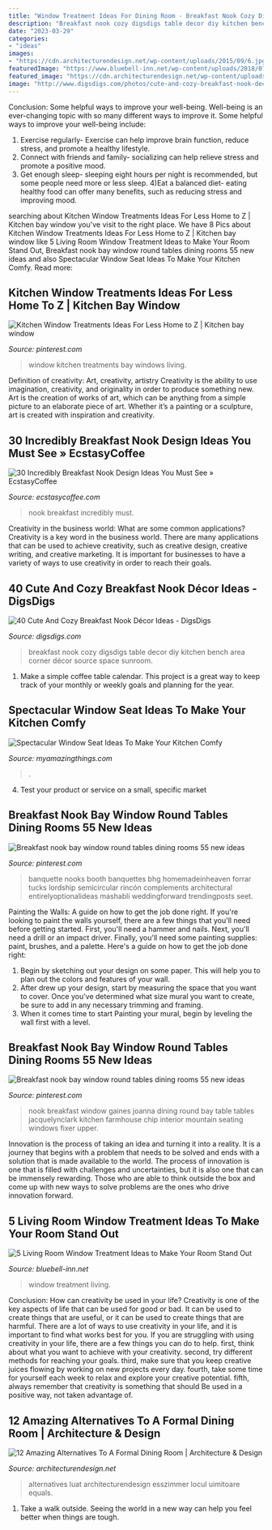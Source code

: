 ```yaml
---
title: "Window Treatment Ideas For Dining Room - Breakfast Nook Cozy Digsdigs Table Decor Diy Kitchen Bench Area Corner Décor Source Space Sunroom"
description: "Breakfast nook cozy digsdigs table decor diy kitchen bench area corner décor source space sunroom"
date: "2023-03-29"
categories:
- "ideas"
images:
- "https://cdn.architecturendesign.net/wp-content/uploads/2015/09/6.jpg"
featuredImage: "https://www.bluebell-inn.net/wp-content/uploads/2018/07/living-room-window-treatment-ideas.jpeg"
featured_image: "https://cdn.architecturendesign.net/wp-content/uploads/2015/09/6.jpg"
image: "http://www.digsdigs.com/photos/cute-and-cozy-breakfast-nook-decor-ideas-20.jpg"
---
```



Conclusion: Some helpful ways to improve your well-being.
Well-being is an ever-changing topic with so many different ways to improve it. Some helpful ways to improve your well-being include: 
1) Exercise regularly- Exercise can help improve brain function, reduce stress, and promote a healthy lifestyle. 
2) Connect with friends and family- socializing can help relieve stress and promote a positive mood. 
3) Get enough sleep- sleeping eight hours per night is recommended, but some people need more or less sleep. 
4)Eat a balanced diet- eating healthy food can offer many benefits, such as reducing stress and improving mood.

	

		
searching about Kitchen Window Treatments Ideas For Less Home to Z | Kitchen bay window you've visit to the right place. We have 8 Pics about Kitchen Window Treatments Ideas For Less Home to Z | Kitchen bay window like 5 Living Room Window Treatment Ideas to Make Your Room Stand Out, Breakfast nook bay window round tables dining rooms 55 new ideas and also Spectacular Window Seat Ideas To Make Your Kitchen Comfy. Read more:
		
    
## Kitchen Window Treatments Ideas For Less Home To Z | Kitchen Bay Window

<img loading=lazy src="https://i.pinimg.com/736x/17/39/95/1739953018a6addf6e0f283466ed6a0c.jpg" onerror="this.onerror=null;this.src='https://tse3.mm.bing.net/th?id=OIP.XyV-tjSrQWeMb9AEfJbNKQHaKQ&amp;pid=15.1';" alt="Kitchen Window Treatments Ideas For Less Home to Z | Kitchen bay window">

_Source: pinterest.com_

>window kitchen treatments bay windows living. 

	

Definition of creativity: Art, creativity, artistry
Creativity is the ability to use imagination, creativity, and originality in order to produce something new. Art is the creation of works of art, which can be anything from a simple picture to an elaborate piece of art. Whether it’s a painting or a sculpture, art is created with inspiration and creativity.

    
## 30 Incredibly Breakfast Nook Design Ideas You Must See » EcstasyCoffee

<img loading=lazy src="https://i0.wp.com/www.ecstasycoffee.com/wp-content/uploads/2016/11/Breakfast-Nook-Design-Ideas4.jpg?resize=550%2C733" onerror="this.onerror=null;this.src='https://tse3.mm.bing.net/th?id=OIP.KAVL1RtdoGS_c-4rrCgUWgHaJ3&amp;pid=15.1';" alt="30 Incredibly Breakfast Nook Design Ideas You Must See » EcstasyCoffee">

_Source: ecstasycoffee.com_

>nook breakfast incredibly must. 

	

Creativity in the business world: What are some common applications?
Creativity is a key word in the business world. There are many applications that can be used to achieve creativity, such as creative design, creative writing, and creative marketing. It is important for businesses to have a variety of ways to use creativity in order to reach their goals.

    
## 40 Cute And Cozy Breakfast Nook Décor Ideas - DigsDigs

<img loading=lazy src="http://www.digsdigs.com/photos/cute-and-cozy-breakfast-nook-decor-ideas-20.jpg" onerror="this.onerror=null;this.src='https://tse4.mm.bing.net/th?id=OIP.DyoQQlROt2S9rn8b5dGj4wHaJ3&amp;pid=15.1';" alt="40 Cute And Cozy Breakfast Nook Décor Ideas - DigsDigs">

_Source: digsdigs.com_

>breakfast nook cozy digsdigs table decor diy kitchen bench area corner décor source space sunroom. 

	

1. Make a simple coffee table calendar. This project is a great way to keep track of your monthly or weekly goals and planning for the year.

    
## Spectacular Window Seat Ideas To Make Your Kitchen Comfy

<img loading=lazy src="https://myamazingthings.com/wp-content/uploads/2018/01/window-seating-2.jpg" onerror="this.onerror=null;this.src='https://tse2.mm.bing.net/th?id=OIP.5vc_2M_Us41ND0ew5BWG9gHaLH&amp;pid=15.1';" alt="Spectacular Window Seat Ideas To Make Your Kitchen Comfy">

_Source: myamazingthings.com_

>. 

	

4. Test your product or service on a small, specific market

    
## Breakfast Nook Bay Window Round Tables Dining Rooms 55 New Ideas

<img loading=lazy src="https://i.pinimg.com/736x/58/57/d6/5857d625adcbe15acac161e0029e9f19.jpg" onerror="this.onerror=null;this.src='https://tse2.mm.bing.net/th?id=OIP.fZnP2UVmKehFtHNlniiomwAAAA&amp;pid=15.1';" alt="Breakfast nook bay window round tables dining rooms 55 new ideas">

_Source: pinterest.com_

>banquette nooks booth banquettes bhg homemadeinheaven forrar tucks lordship semicircular rincón complements architectural entirelyoptionalideas mashabli weddingforward trendingposts seet. 

	

Painting the Walls: A guide on how to get the job done right.
If you're looking to paint the walls yourself, there are a few things that you'll need before getting started. First, you'll need a hammer and nails. Next, you'll need a drill or an impact driver. Finally, you'll need some painting supplies: paint, brushes, and a palette. Here's a guide on how to get the job done right: 
1) Begin by sketching out your design on some paper. This will help you to plan out the colors and features of your wall. 
2) After drew up your design, start by measuring the space that you want to cover. Once you've determined what size mural you want to create, be sure to add in any necessary trimming and framing. 
3) When it comes time to start Painting your mural, begin by leveling the wall first with a level.

    
## Breakfast Nook Bay Window Round Tables Dining Rooms 55 New Ideas

<img loading=lazy src="https://i.pinimg.com/736x/f8/cb/bd/f8cbbd1cb7a335e194f7a03ff16cc281.jpg" onerror="this.onerror=null;this.src='https://tse2.mm.bing.net/th?id=OIP.HKTZgoSd-iVlexUwOEeUSQAAAA&amp;pid=15.1';" alt="Breakfast nook bay window round tables dining rooms 55 new ideas">

_Source: pinterest.com_

>nook breakfast window gaines joanna dining round bay table tables jacquelynclark kitchen farmhouse chip interior mountain seating windows fixer upper. 

	

Innovation is the process of taking an idea and turning it into a reality. It is a journey that begins with a problem that needs to be solved and ends with a solution that is made available to the world. The process of innovation is one that is filled with challenges and uncertainties, but it is also one that can be immensely rewarding. Those who are able to think outside the box and come up with new ways to solve problems are the ones who drive innovation forward.

    
## 5 Living Room Window Treatment Ideas To Make Your Room Stand Out

<img loading=lazy src="https://www.bluebell-inn.net/wp-content/uploads/2018/07/living-room-window-treatment-ideas.jpeg" onerror="this.onerror=null;this.src='https://tse3.mm.bing.net/th?id=OIP.BbSar-HZVUe9tGLy2sfmFQHaE7&amp;pid=15.1';" alt="5 Living Room Window Treatment Ideas to Make Your Room Stand Out">

_Source: bluebell-inn.net_

>window treatment living. 

	

Conclusion: How can creativity be used in your life?
Creativity is one of the key aspects of life that can be used for good or bad. It can be used to create things that are useful, or it can be used to create things that are harmful. There are a lot of ways to use creativity in your life, and it is important to find what works best for you. If you are struggling with using creativity in your life, there are a few things you can do to help. first, think about what you want to achieve with your creativity. second, try different methods for reaching your goals. third, make sure that you keep creative juices flowing by working on new projects every day. fourth, take some time for yourself each week to relax and explore your creative potential. fifth, always remember that creativity is something that should Be used in a positive way, not taken advantage of.

    
## 12 Amazing Alternatives To A Formal Dining Room | Architecture &amp; Design

<img loading=lazy src="https://cdn.architecturendesign.net/wp-content/uploads/2015/09/6.jpg" onerror="this.onerror=null;this.src='https://tse2.mm.bing.net/th?id=OIP.Hc-bo_kHWzaAZZzonPBiygHaKc&amp;pid=15.1';" alt="12 Amazing Alternatives To A Formal Dining Room | Architecture &amp; Design">

_Source: architecturendesign.net_

>alternatives luat architecturendesign esszimmer locul uimitoare equals. 

	

1. Take a walk outside. Seeing the world in a new way can help you feel better when things are tough.

